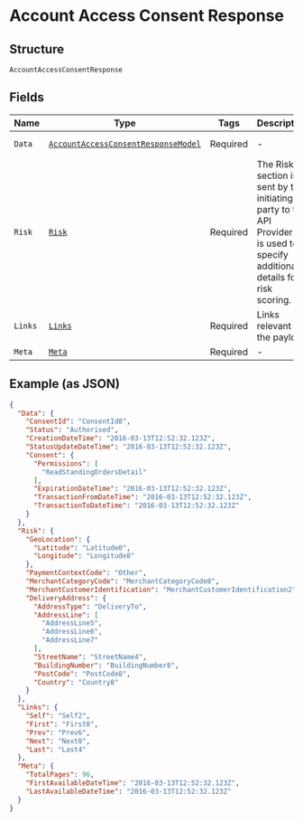 
# Account Access Consent Response

## Structure

`AccountAccessConsentResponse`

## Fields

| Name | Type | Tags | Description | Getter | Setter |
|  --- | --- | --- | --- | --- | --- |
| `Data` | [`AccountAccessConsentResponseModel`](../../doc/models/account-access-consent-response-model.md) | Required | - | AccountAccessConsentResponseModel getData() | setData(AccountAccessConsentResponseModel data) |
| `Risk` | [`Risk`](../../doc/models/risk.md) | Required | The Risk section is sent by the initiating party to the API Provider. It is used to specify additional details for risk scoring. | Risk getRisk() | setRisk(Risk risk) |
| `Links` | [`Links`](../../doc/models/links.md) | Required | Links relevant to the payload | Links getLinks() | setLinks(Links links) |
| `Meta` | [`Meta`](../../doc/models/meta.md) | Required | - | Meta getMeta() | setMeta(Meta meta) |

## Example (as JSON)

```json
{
  "Data": {
    "ConsentId": "ConsentId8",
    "Status": "Authorised",
    "CreationDateTime": "2016-03-13T12:52:32.123Z",
    "StatusUpdateDateTime": "2016-03-13T12:52:32.123Z",
    "Consent": {
      "Permissions": [
        "ReadStandingOrdersDetail"
      ],
      "ExpirationDateTime": "2016-03-13T12:52:32.123Z",
      "TransactionFromDateTime": "2016-03-13T12:52:32.123Z",
      "TransactionToDateTime": "2016-03-13T12:52:32.123Z"
    }
  },
  "Risk": {
    "GeoLocation": {
      "Latitude": "Latitude0",
      "Longitude": "Longitude8"
    },
    "PaymentContextCode": "Other",
    "MerchantCategoryCode": "MerchantCategoryCode8",
    "MerchantCustomerIdentification": "MerchantCustomerIdentification2",
    "DeliveryAddress": {
      "AddressType": "DeliveryTo",
      "AddressLine": [
        "AddressLine5",
        "AddressLine6",
        "AddressLine7"
      ],
      "StreetName": "StreetName4",
      "BuildingNumber": "BuildingNumber8",
      "PostCode": "PostCode8",
      "Country": "Country8"
    }
  },
  "Links": {
    "Self": "Self2",
    "First": "First0",
    "Prev": "Prev6",
    "Next": "Next0",
    "Last": "Last4"
  },
  "Meta": {
    "TotalPages": 96,
    "FirstAvailableDateTime": "2016-03-13T12:52:32.123Z",
    "LastAvailableDateTime": "2016-03-13T12:52:32.123Z"
  }
}
```

